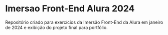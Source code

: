 # Imersao Front-End Alura 2024
 Repositório criado para exercícios da Imersão Front-End da Alura em janeiro de 2024 e exibição do projeto final para portfólio.
